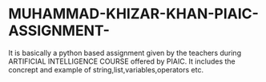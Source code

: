 # MUHAMMAD-KHIZAR-KHAN-PIAIC-ASSIGNMENT-
It is basically a python based assignment given by the teachers during ARTIFICIAL INTELLIGENCE COURSE offered by PIAIC.
It includes the concrept and example of string,list,variables,operators etc.


